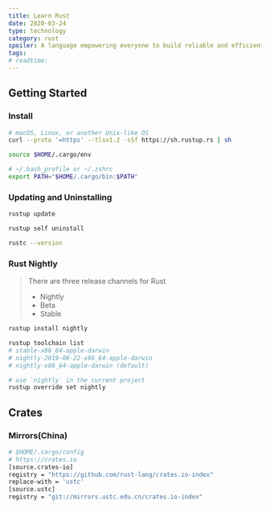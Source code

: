 ```yaml
---
title: Learn Rust
date: 2020-03-24
type: technology
category: rust
spoiler: A language empowering everyone to build reliable and efficient software.
tags:
# readtime:
---
```


## Getting Started

### Install

```bash
# macOS, Linux, or another Unix-like OS
curl --proto '=https' --tlsv1.2 -sSf https://sh.rustup.rs | sh

source $HOME/.cargo/env

# ~/.bash_profile or ~/.zshrc
export PATH="$HOME/.cargo/bin:$PATH"
```

### Updating and Uninstalling

```bash
rustup update

rustup self uninstall

rustc --version
```

### Rust Nightly

> There are three release channels for Rust
> * Nightly
> * Beta
> * Stable

```bash
rustup install nightly

rustup toolchain list
# stable-x86_64-apple-darwin
# nightly-2019-08-22-x86_64-apple-darwin
# nightly-x86_64-apple-darwin (default)

# use `nightly` in the current project
rustup override set nightly
```

## Crates

### Mirrors(China)

```bash
# $HOME/.cargo/config
# https://crates.io
[source.crates-io]
registry = "https://github.com/rust-lang/crates.io-index"
replace-with = 'ustc'
[source.ustc]
registry = "git://mirrors.ustc.edu.cn/crates.io-index"
```